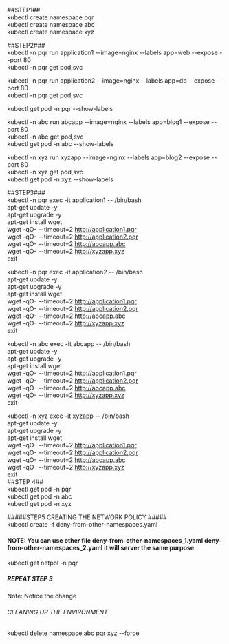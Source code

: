 ##STEP1##   
kubectl create namespace pqr  
kubectl create namespace abc   
kubectl create namespace xyz

##STEP2###  
kubectl -n pqr run application1  --image=nginx --labels app=web  --expose --port 80   
kubectl -n pqr get pod,svc    

kubectl -n pqr run application2  --image=nginx --labels app=db  --expose --port 80   
kubectl -n pqr get pod,svc  

kubectl get pod -n pqr --show-labels 




kubectl -n abc run abcapp  --image=nginx --labels app=blog1  --expose --port 80    
kubectl -n abc get pod,svc   
kubectl get pod -n abc --show-labels     

kubectl -n xyz run xyzapp  --image=nginx --labels app=blog2  --expose --port 80    
kubectl -n xyz get pod,svc     
kubectl get pod -n xyz --show-labels    

##STEP3###    
kubectl -n pqr exec -it application1 -- /bin/bash  
apt-get update -y     
apt-get upgrade -y     
apt-get install wget      
wget -qO- --timeout=2 http://application1.pqr     
wget -qO- --timeout=2 http://application2.pqr    
wget -qO- --timeout=2 http://abcapp.abc  
wget -qO- --timeout=2 http://xyzapp.xyz              
exit  


kubectl -n pqr exec -it application2 -- /bin/bash    
apt-get update -y     
apt-get upgrade -y     
apt-get install wget        
wget -qO- --timeout=2 http://application1.pqr      
wget -qO- --timeout=2 http://application2.pqr  
wget -qO- --timeout=2 http://abcapp.abc  
wget -qO- --timeout=2 http://xyzapp.xyz              
exit  

kubectl -n abc exec -it abcapp -- /bin/bash  
apt-get update -y     
apt-get upgrade -y     
apt-get install wget      
wget -qO- --timeout=2 http://application1.pqr   
wget -qO- --timeout=2 http://application2.pqr     
wget -qO- --timeout=2 http://abcapp.abc    
wget -qO- --timeout=2 http://xyzapp.xyz                
exit  

kubectl -n xyz exec -it xyzapp -- /bin/bash    
apt-get update -y     
apt-get upgrade -y     
apt-get install wget      
wget -qO- --timeout=2 http://application1.pqr    
wget -qO- --timeout=2 http://application2.pqr    
wget -qO- --timeout=2 http://abcapp.abc    
wget -qO- --timeout=2 http://xyzapp.xyz               
exit  
##STEP 4##   
kubectl get pod -n pqr   
kubectl get pod -n abc   
kubectl get pod -n xyz   

#####STEP5 CREATING THE NETWORK POLICY #####    
kubectl create -f   deny-from-other-namespaces.yaml    

#### NOTE: You can use other file  **deny-from-other-namespaces_1.yaml**   **deny-from-other-namespaces_2.yaml** it will server the same purpose  

kubectl get netpol -n pqr

##### REPEAT STEP 3 ######   
Note: Notice the change
###### CLEANING UP THE ENVIRONMENT #####   
kubectl delete namespace abc pqr xyz --force
